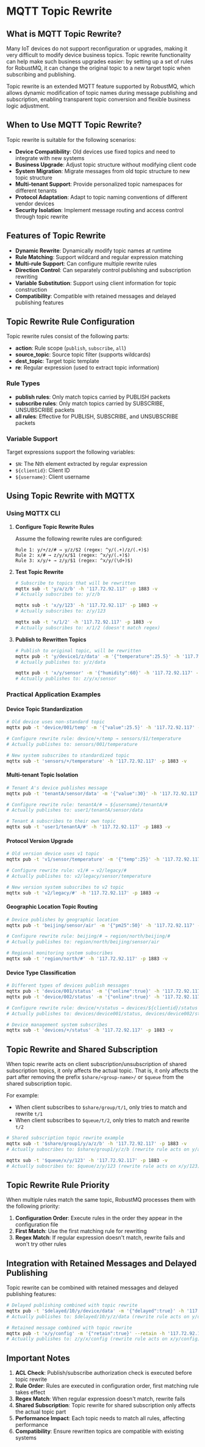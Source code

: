 # MQTT Topic Rewrite

## What is MQTT Topic Rewrite?

Many IoT devices do not support reconfiguration or upgrades, making it very difficult to modify device business topics. Topic rewrite functionality can help make such business upgrades easier: by setting up a set of rules for RobustMQ, it can change the original topic to a new target topic when subscribing and publishing.

Topic rewrite is an extended MQTT feature supported by RobustMQ, which allows dynamic modification of topic names during message publishing and subscription, enabling transparent topic conversion and flexible business logic adjustment.

## When to Use MQTT Topic Rewrite?

Topic rewrite is suitable for the following scenarios:

- **Device Compatibility**: Old devices use fixed topics and need to integrate with new systems
- **Business Upgrade**: Adjust topic structure without modifying client code
- **System Migration**: Migrate messages from old topic structure to new topic structure
- **Multi-tenant Support**: Provide personalized topic namespaces for different tenants
- **Protocol Adaptation**: Adapt to topic naming conventions of different vendor devices
- **Security Isolation**: Implement message routing and access control through topic rewrite

## Features of Topic Rewrite

- **Dynamic Rewrite**: Dynamically modify topic names at runtime
- **Rule Matching**: Support wildcard and regular expression matching
- **Multi-rule Support**: Can configure multiple rewrite rules
- **Direction Control**: Can separately control publishing and subscription rewriting
- **Variable Substitution**: Support using client information for topic construction
- **Compatibility**: Compatible with retained messages and delayed publishing features

## Topic Rewrite Rule Configuration

Topic rewrite rules consist of the following parts:

- **action**: Rule scope (`publish`, `subscribe`, `all`)
- **source_topic**: Source topic filter (supports wildcards)
- **dest_topic**: Target topic template
- **re**: Regular expression (used to extract topic information)

### Rule Types

- **publish rules**: Only match topics carried by PUBLISH packets
- **subscribe rules**: Only match topics carried by SUBSCRIBE, UNSUBSCRIBE packets
- **all rules**: Effective for PUBLISH, SUBSCRIBE, and UNSUBSCRIBE packets

### Variable Support

Target expressions support the following variables:

- `$N`: The Nth element extracted by regular expression
- `${clientid}`: Client ID
- `${username}`: Client username

## Using Topic Rewrite with MQTTX

### Using MQTTX CLI

1. **Configure Topic Rewrite Rules**

   Assume the following rewrite rules are configured:

   ```text
   Rule 1: y/+/z/# → y/z/$2 (regex: ^y/(.+)/z/(.+)$)
   Rule 2: x/# → z/y/x/$1 (regex: ^x/y/(.+)$)
   Rule 3: x/y/+ → z/y/$1 (regex: ^x/y/(\d+)$)
   ```

2. **Test Topic Rewrite**

   ```bash
   # Subscribe to topics that will be rewritten
   mqttx sub -t 'y/a/z/b' -h '117.72.92.117' -p 1883 -v
   # Actually subscribes to: y/z/b
   
   mqttx sub -t 'x/y/123' -h '117.72.92.117' -p 1883 -v
   # Actually subscribes to: z/y/123
   
   mqttx sub -t 'x/1/2' -h '117.72.92.117' -p 1883 -v
   # Actually subscribes to: x/1/2 (doesn't match regex)
   ```

3. **Publish to Rewritten Topics**

   ```bash
   # Publish to original topic, will be rewritten
   mqttx pub -t 'y/device1/z/data' -m '{"temperature":25.5}' -h '117.72.92.117' -p 1883
   # Actually publishes to: y/z/data
   
   mqttx pub -t 'x/y/sensor' -m '{"humidity":60}' -h '117.72.92.117' -p 1883
   # Actually publishes to: z/y/x/sensor
   ```

### Practical Application Examples

#### Device Topic Standardization

```bash
# Old device uses non-standard topic
mqttx pub -t 'device/001/temp' -m '{"value":25.5}' -h '117.72.92.117' -p 1883

# Configure rewrite rule: device/+/temp → sensors/$1/temperature
# Actually publishes to: sensors/001/temperature

# New system subscribes to standardized topic
mqttx sub -t 'sensors/+/temperature' -h '117.72.92.117' -p 1883 -v
```

#### Multi-tenant Topic Isolation

```bash
# Tenant A's device publishes message
mqttx pub -t 'tenantA/sensor/data' -m '{"value":30}' -h '117.72.92.117' -p 1883

# Configure rewrite rule: tenantA/# → ${username}/tenantA/#
# Actually publishes to: user1/tenantA/sensor/data

# Tenant A subscribes to their own topic
mqttx sub -t 'user1/tenantA/#' -h '117.72.92.117' -p 1883 -v
```

#### Protocol Version Upgrade

```bash
# Old version device uses v1 topic
mqttx pub -t 'v1/sensor/temperature' -m '{"temp":25}' -h '117.72.92.117' -p 1883

# Configure rewrite rule: v1/# → v2/legacy/#
# Actually publishes to: v2/legacy/sensor/temperature

# New version system subscribes to v2 topic
mqttx sub -t 'v2/legacy/#' -h '117.72.92.117' -p 1883 -v
```

#### Geographic Location Topic Routing

```bash
# Device publishes by geographic location
mqttx pub -t 'beijing/sensor/air' -m '{"pm25":50}' -h '117.72.92.117' -p 1883

# Configure rewrite rule: beijing/# → region/north/beijing/#
# Actually publishes to: region/north/beijing/sensor/air

# Regional monitoring system subscribes
mqttx sub -t 'region/north/#' -h '117.72.92.117' -p 1883 -v
```

#### Device Type Classification

```bash
# Different types of devices publish messages
mqttx pub -t 'device/001/status' -m '{"online":true}' -h '117.72.92.117' -p 1883
mqttx pub -t 'device/002/status' -m '{"online":true}' -h '117.72.92.117' -p 1883

# Configure rewrite rule: device/+/status → devices/${clientid}/status
# Actually publishes to: devices/device001/status, devices/device002/status

# Device management system subscribes
mqttx sub -t 'devices/+/status' -h '117.72.92.117' -p 1883 -v
```

## Topic Rewrite and Shared Subscription

When topic rewrite acts on client subscription/unsubscription of shared subscription topics, it only affects the actual topic. That is, it only affects the part after removing the prefix `$share/<group-name>/` or `$queue` from the shared subscription topic.

For example:

- When client subscribes to `$share/group/t/1`, only tries to match and rewrite `t/1`
- When client subscribes to `$queue/t/2`, only tries to match and rewrite `t/2`

```bash
# Shared subscription topic rewrite example
mqttx sub -t '$share/group1/y/a/z/b' -h '117.72.92.117' -p 1883 -v
# Actually subscribes to: $share/group1/y/z/b (rewrite rule acts on y/a/z/b)

mqttx sub -t '$queue/x/y/123' -h '117.72.92.117' -p 1883 -v
# Actually subscribes to: $queue/z/y/123 (rewrite rule acts on x/y/123)
```

## Topic Rewrite Rule Priority

When multiple rules match the same topic, RobustMQ processes them with the following priority:

1. **Configuration Order**: Execute rules in the order they appear in the configuration file
2. **First Match**: Use the first matching rule for rewriting
3. **Regex Match**: If regular expression doesn't match, rewrite fails and won't try other rules

## Integration with Retained Messages and Delayed Publishing

Topic rewrite can be combined with retained messages and delayed publishing features:

```bash
# Delayed publishing combined with topic rewrite
mqttx pub -t '$delayed/10/y/device/data' -m '{"delayed":true}' -h '117.72.92.117' -p 1883
# Actually publishes to: $delayed/10/y/z/data (rewrite rule acts on y/device/data)

# Retained message combined with topic rewrite
mqttx pub -t 'x/y/config' -m '{"retain":true}' --retain -h '117.72.92.117' -p 1883
# Actually publishes to: z/y/x/config (rewrite rule acts on x/y/config)
```

## Important Notes

1. **ACL Check**: Publish/subscribe authorization check is executed before topic rewrite
2. **Rule Order**: Rules are executed in configuration order, first matching rule takes effect
3. **Regex Match**: When regular expression doesn't match, rewrite fails
4. **Shared Subscription**: Topic rewrite for shared subscription only affects the actual topic part
5. **Performance Impact**: Each topic needs to match all rules, affecting performance
6. **Compatibility**: Ensure rewritten topics are compatible with existing systems

